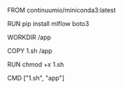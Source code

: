 FROM continuumio/miniconda3:latest

RUN pip install mlflow boto3

WORKDIR /app

COPY 1.sh /app

RUN chmod +x 1.sh

CMD ["1.sh", "app"]
